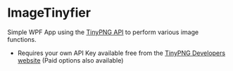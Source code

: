 # ImageTinyfier

Simple WPF App using the [TinyPNG API](https://tinypng.com/developers) to perform various image functions.

* Requires your own API Key available free from the [TinyPNG Developers website](https://tinypng.com/developers) (Paid options also available)
